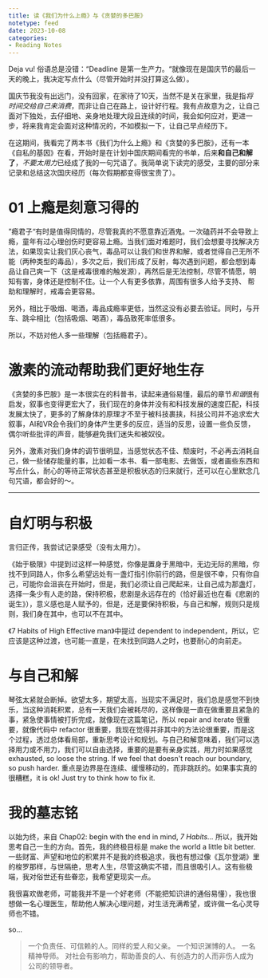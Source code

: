 ```yaml
---
title: 读《我们为什么上瘾》与《贪婪的多巴胺》
notetype: feed
date: 2023-10-08
categories: 
- Reading Notes
---
```


Deja vu! 俗语总是没错：“Deadline 是第一生产力。“就像现在是国庆节的最后一天的晚上，我决定写点什么（尽管开始时并没打算这么做）。

国庆节我没有出远门，没有回家，在家待了10天，当然不是关在家里，我是指*将时间交给自己来消费*，而非让自己在路上，设计好行程。我有点故意为之，让自己面对下独处，去仔细地、亲身地处理大段且连续的时间，我会如何应对，更进一步，将来我肯定会面对这种情况的，不如模拟一下，让自己早点经历下。

在这期间，我看完了两本书《我们为什么上瘾》和《贪婪的多巴胺》，还有一本《自私的基因》在看，开始时是在计划中国庆期间看完的书单，后来**和自己和解了**，*不要太用力*已经成了我的一句咒语了。我简单说下读完的感受，主要的部分来记录和总结这次国庆经历（每次假期都变得很宝贵了）。

# 01 上瘾是刻意习得的

”瘾君子“有时是值得同情的，尽管我真的不愿意靠近酒鬼。一次磕药并不会导致上瘾，童年有过心理创伤时更容易上瘾。当我们面对难题时，我们会想要寻找解决方法，如果现实让我们灰心丧气，毒品可以让我们和世界和解，或者觉得自己无所不能（两种类型的毒品），多次之后，我们形成了反射，每次遇到问题，都会想到毒品让自己爽一下（这是戒毒很难的触发源），再然后是无法控制，尽管不情愿，明知有害，身体还是控制不住。让一个人有更多依靠，周围有很多人给予支持、 帮助和理解时，戒毒会更容易。

另外，相比于吸烟、喝酒，毒品成瘾率更低，当然这没有必要去验证。同时，与开车、跳伞相比（包括吸烟、喝酒），毒品致死率低很多。

所以，不妨对他人多一些理解（包括瘾君子）。

# 激素的流动帮助我们更好地生存

《贪婪的多巴胺》是一本很实在的科普书，读起来通俗易懂，最后的章节*和谐*很有启发，叙事也变得更宏大了，我们现在的身体并没有和科技发展的速度匹配，科技发展太快了，更多的了解身体的原理才不至于被科技裹挟，科技公司并不追求宏大叙事，AI和VR会令我们的身体产生更多的反应，适当的反思，设置一些负反馈，偶尔听些批评的声音，能够避免我们迷失和被奴役。

另外，激素对我们身体的调节很明显，当感觉状态不佳、颓废时，不必再去消耗自己，做一些储存能量的事，比如看一本书、看一部电影、去做饭，或者画些东西和写点什么，耐心的等待正常状态甚至是积极状态的归来就行，还可以在心里默念几句咒语，都会好的～。

---

# 自灯明与积极

言归正传，我尝试记录感受（没有太用力）。

《始于极限》中提到过这样一种感觉，你像是置身于黑暗中，无边无际的黑暗，你找不到同路人，你多么希望远处有一盏灯指引你前行的路，但是很不幸，只有你自己，可能你会沮丧在开始时，但是，我们必须让自己爬起来，让自己成为那盏灯，选择一条少有人走的路，保持积极，悲剧是永远存在的（恰好最近也在看《悲剧的诞生》），意义感也是人赋予的，但是，还是要保持积极，与自己和解，规则只是规则，我们身在其中，也可以不在其中。

《7 Habits of High Effective man》中提过 dependent to independent，所以，它应该是这种过渡，也可能一直是，在未找到同路人之时，也要耐心的向前走。

# 与自己和解

琴弦太紧就会断掉。欲望太多，期望太高，当现实不满足时，我们总是感觉不到快乐，当这种消耗积累，总有一天我们会被耗尽的，这样像是一直在做重要且紧急的事，紧急使事情被打折完成，就像现在这篇笔记，所以 repair and iterate 很重要，就像代码中 refactor 很重要，我现在觉得并非其中的方法论很重要，而是这个过程，透过总体看局部，重新思考设计和规划。与自己和解意味着，我们可以选择用力或不用力，我们可以自由选择，重要的是要有亲身实践，用力时如果感觉 exhausted, so loose the string. If we feel that doesn't reach our boundary, so push harder. 重点是边界是在连续、缓慢移动的，而非跳跃的。如果事实真的很糟糕，it is ok! Just try to think how to fix it.

# 我的墓志铭

以始为终，来自 Chap02: begin with the end in mind, *7 Habits...* 所以，我开始思考自己一生的方向。首先，我的终极目标是 make the world a little bit better. 一些财富、声望和地位的积累并不是我的终极追求，我也有想过像《瓦尔登湖》里的梭罗那样，与世隔绝，思考人生，尽管这确实不错，而且很吸引人。这有些极端，我对俗世还有些眷恋，我希望更现实一点。

我很喜欢做老师，可能我并不是一个好老师（不能把知识讲的通俗易懂），我也很想做一名心理医生，帮助他人解决心理问题，对生活充满希望，或许做一名心灵导师也不错。

so...

> 一个负责任、可信赖的人。同样的爱人和父亲。
> 一个知识渊博的人。
> 一名精神导师。
> 对社会有影响力，帮助善良的人、有创造力的人而非伤人成为公司的领导者。

